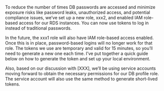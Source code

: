 To reduce the number of times DB passwords are accessed and minimize exposure risks like password leaks, unauthorized access, and potential compliance issues, we’ve set up a new role, xxx2, and enabled IAM role-based access for our RDS instances. You can now use tokens to log in instead of traditional passwords.

In the future, the xxx1 role will also have IAM role-based access enabled. Once this is in place, password-based logins will no longer work for that role. The tokens we use are temporary and valid for 15 minutes, so you’ll need to generate a new one each time. I’ve put together a quick guide below on how to generate the token and set up your local environment.

Also, based on our discussion with [XXX], we’ll be using service accounts moving forward to obtain the necessary permissions for our DB profile role. The service account will also use the same method to generate short-lived tokens.
